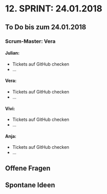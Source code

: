 # 12. SPRINT: 24.01.2018
## To Do bis zum 24.01.2018
### Scrum-Master: Vera

#### Julian:
* Tickets auf GitHub checken
* ...

#### Vera:
* Tickets auf GitHub checken
* ...

#### Vivi:
* Tickets auf GitHub checken
* ...

#### Anja:
* Tickets auf GitHub checken
* ...


## Offene Fragen

## Spontane Ideen